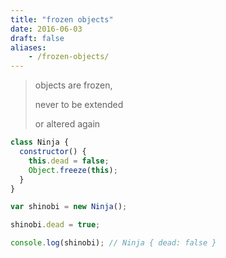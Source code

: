 ```yaml
---
title: "frozen objects"
date: 2016-06-03
draft: false
aliases:
    - /frozen-objects/
---
```


> objects are frozen,
>
> never to be extended
>
> or altered again

```javascript 
class Ninja {
  constructor() {
    this.dead = false;
    Object.freeze(this);
  }
}

var shinobi = new Ninja();

shinobi.dead = true;

console.log(shinobi); // Ninja { dead: false }
```

